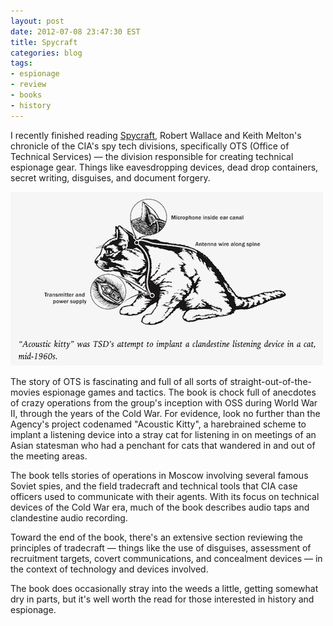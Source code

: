 ```yaml
---
layout: post
date: 2012-07-08 23:47:30 EST
title: Spycraft
categories: blog
tags:
- espionage
- review
- books
- history
---
```


I recently finished reading [Spycraft](http://www.goodreads.com/book/show/8220919-spycraft), Robert Wallace and Keith Melton's chronicle of the CIA's spy tech divisions, specifically OTS (Office of Technical Services) &mdash; the division responsible for creating technical espionage gear. Things like eavesdropping devices, dead drop containers, secret writing, disguises, and document forgery.

<img src="/images/post-images/acoustic_kitty.png" alt="the CIA's acoustic kitty" />

The story of OTS is fascinating and full of all sorts of straight-out-of-the-movies espionage games and tactics. The book is chock full of anecdotes of crazy operations from the group's inception with OSS during World War II, through the years of the Cold War. For evidence, look no further than the Agency's project codenamed "Acoustic Kitty", a harebrained scheme to implant a listening device into a stray cat for listening in on meetings of an Asian statesman who had a penchant for cats that wandered in and out of the meeting areas.

The book tells stories of operations in Moscow involving several famous Soviet spies, and the field tradecraft and technical tools that CIA case officers used to communicate with their agents. With its focus on technical devices of the Cold War era, much of the book describes audio taps and clandestine audio recording.

Toward the end of the book, there's an extensive section reviewing the principles of tradecraft &mdash; things like the use of disguises, assessment of recruitment targets, covert communications, and concealment devices &mdash; in the context of technology and devices involved.

The book does occasionally stray into the weeds a little, getting somewhat dry in parts, but it's well worth the read for those interested in history and espionage.